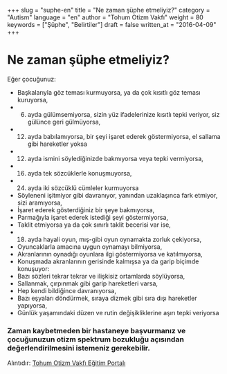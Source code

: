 +++
slug = "suphe-en"
title = "Ne zaman şüphe etmeliyiz?"
category = "Autism"
language = "en"
author = "Tohum Otizm Vakfı"
weight = 80
keywords = ["Şüphe", "Belirtiler"]
draft = false
written_at = "2016-04-09"
+++
# Ne zaman şüphe etmeliyiz?

Eğer çocuğunuz:
* Başkalarıyla göz teması kurmuyorsa, ya da çok kısıtlı göz teması kuruyorsa,
* 6. ayda gülümsemiyorsa, sizin yüz ifadelerinize kısıtlı tepki veriyor, siz gülünce geri gülmüyorsa,
* 12. ayda babılamıyorsa, bir şeyi işaret ederek göstermiyorsa, el sallama gibi hareketler yoksa
* 12. ayda ismini söylediğinizde bakmıyorsa veya tepki vermiyorsa,
* 16. ayda tek sözcüklerle konuşmuyorsa,
* 24. ayda iki sözcüklü cümleler kurmuyorsa
* Söyleneni işitmiyor gibi davranıyor, yanından uzaklaşınca fark etmiyor, sizi aramıyorsa,
* İşaret ederek gösterdiğiniz bir şeye bakmıyorsa,
* Parmağıyla işaret ederek istediği şeyi göstermiyorsa,
* Taklit etmiyorsa ya da çok sınırlı taklit becerisi var ise,
* 18. ayda hayali oyun, mış-gibi oyun oynamakta zorluk çekiyorsa,
* Oyuncaklarla amacına uygun oynamayı bilmiyorsa,
* Akranlarının oynadığı oyunlara ilgi göstermiyorsa ve katılmıyorsa,
* Konuşmada akranlarının gerisinde kalmışsa ya da garip biçimde konuşuyor:
* Bazı sözleri tekrar tekrar ve ilişkisiz ortamlarda söylüyorsa,
* Sallanmak, çırpınmak gibi garip hareketleri varsa,
* Hep kendi bildiğince davranıyorsa,
* Bazı eşyaları döndürmek, sıraya dizmek gibi sıra dışı hareketler yapıyorsa,
* Günlük yaşamındaki düzen ve rutin değişikliklerine aşırı tepki veriyorsa

### Zaman kaybetmeden bir hastaneye başvurmanız ve çocuğunuzun otizm spektrum bozukluğu açısından değerlendirilmesini istemeniz gerekebilir.

Alıntıdır: [Tohum Otizm Vakfı Eğitim Portalı](http://www.tohumotizmportali.org/icerik/otizmi-anlamak/otizm-spektrum-bozuklugunu-taniyalim/tani-nasil-ve-kimler-tarafindan-konur)